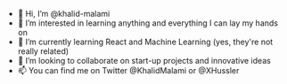- 👋 Hi, I’m @khalid-malami
- 👀 I’m interested in learning anything and everything I can lay my hands on
- 🌱 I’m currently learning React and Machine Learning (yes, they're not really related)
- 💞️ I’m looking to collaborate on start-up projects and innovative ideas
- 📫 You can find me on Twitter @KhalidMalami or @XHussler

<!---
khalid-malami/khalid-malami is a ✨ special ✨ repository because its `README.md` (this file) appears on your GitHub profile.
You can click the Preview link to take a look at your changes.
--->
